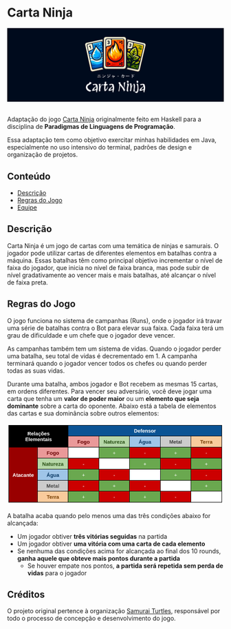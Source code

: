 # Carta Ninja

<div style="width: 100%; display: flex; justify-content: center; margin-bottom: 32px">
  <img src="./public/banner.png" alt="Banner" />
</div>

Adaptação do jogo [Carta Ninja](https://github.com/Samurai-Turtles/Carta-Ninja)
originalmente feito em Haskell para a disciplina de **Paradigmas de Linguagens de Programação**.

Essa adaptação tem como objetivo exercitar minhas habilidades em Java, 
especialmente no uso intensivo do terminal, padrões de design e organização de projetos.

## Conteúdo

- [Descrição](#descrição)
- [Regras do Jogo](#regras-do-jogo)
- [Equipe](#equipe)

## Descrição

Carta Ninja é um jogo de cartas com uma temática de ninjas e samurais. O jogador
pode utilizar cartas de diferentes elementos em batalhas contra a máquina. 
Essas batalhas têm como principal objetivo incrementar o nível de faixa do 
jogador, que inicia no nível de faixa branca, mas pode subir de nível 
gradativamente ao vencer mais e mais batalhas, até alcançar o nível de faixa 
preta.

## Regras do Jogo

O jogo funciona no sistema de campanhas (Runs), onde o jogador irá travar
uma série de batalhas contra o Bot para elevar sua faixa. Cada faixa terá um
grau de dificuldade e um chefe que o jogador deve vencer.

As campanhas também tem um sistema de vidas. Quando o jogador perder uma 
batalha, seu total de vidas é decrementado em 1. A campanha terminará quando
o jogador vencer todos os chefes ou quando perder todas as suas vidas.

Durante uma batalha, ambos jogador e Bot recebem as mesmas 15 cartas, em ordens
diferentes. Para vencer seu adversário, você deve jogar uma carta que tenha um
**valor de poder maior** ou um **elemento que seja dominante** sobre a carta do 
oponente. Abaixo está a tabela de elementos das cartas e sua dominância sobre
outros elementos:

![Relações Elementais](./public/elemental-relations.png)

A batalha acaba quando pelo menos uma das três condições abaixo for alcançada:
- Um jogador obtiver **três vitórias seguidas** na partida
- Um jogador obtiver **uma vitória com uma carta de cada elemento**
- Se nenhuma das condições acima for alcançada ao final dos 10 rounds, **ganha aquele que obteve mais pontos durante a partida**
  - Se houver empate nos pontos, **a partida será repetida sem perda de vidas** para
    o jogador

## Créditos

O projeto original pertence à organização [Samurai Turtles](https://github.com/Samurai-Turtles),
responsável por todo o processo de concepção e desenvolvimento do jogo.
